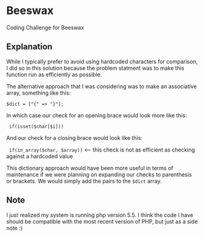# Beeswax
Coding Challenge for Beeswax

## Explanation
While I typically prefer to avoid using hardcoded characters for comparison, I did so in this solution because the problem statment was to make this function run as efficiently as possible. 

The alternative approach that I was considering was to make an associative array, something like this:

``` $dict = ["{" => "}"]; ``` 

In which case our check for an opening brace would look more like this:

``` if(isset($char[$i]))```

And our check for a closing brace would look like this:

``` if(in_array($char, $array))``` <-- this check is not as efficient as checking against a hardcoded value

This dictionary approach would have been more useful in terms of maintenance if we were planning on expanding our checks to parenthesis or brackets. We would simply add the pairs to the ```$dict``` array. 

## Note
I just realized my system is running php version 5.5. I think the code I have should be compatible with the most recent version of PHP, but just as a side note :)

